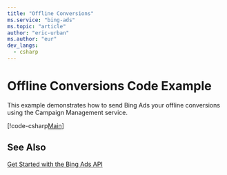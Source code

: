 ```yaml
---
title: "Offline Conversions"
ms.service: "bing-ads"
ms.topic: "article"
author: "eric-urban"
ms.author: "eur"
dev_langs:
  - csharp
---
```

# Offline Conversions Code Example
This example demonstrates how to send Bing Ads your offline conversions using the Campaign Management service.

[!code-csharp[Main](../../BingAds-dotNet-SDK/examples/BingAdsExamples/BingAdsExamplesLibrary/v11/OfflineConversions.cs)]

## See Also
[Get Started with the Bing Ads API](../guides/get-started.md)  
